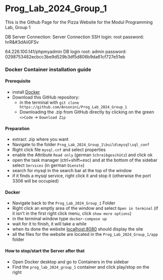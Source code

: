 # Prog_Lab_2024_Group_1
This is the Github Page for the Pizza Website for the Modul Programming Lab, Group 1


DB Server Connection:
Server Connection SSH
login: root
password: hrR&#3dAiiGFSv

64.226.100.141/phpmyadmin
DB login
root: admin
password: 0298753482ecbcc3be9d529b3df5d806b9da61cf727e51eb

### Docker Container installation guide

#### Prerequisite 
- install [Docker](https://www.docker.com/products/docker-desktop/)
- Download this GitHub repository:
    - in the terminal with `git clone https://github.com/Ansonini/Prog_Lab_2024_Group_1`
    - Downloading the .zip from GitHub directly by clicking on the green `<>Code` -> `Download Zip` 

#### Preparation
- extract .zip where you want
- Navigate to  the folder `Prog_Lab_2024_Group_1\build\mysql\sql_conf`
- Right click file `mysql.cnf` and select properties
- enable the Attribute `Read only` (german `Schreibgeschütz`) and click ok
- open the task manager (ctrl+shift+esc) and at the bottom of the sidebar select `Services` (in german `Dienste`)
- search for mysql in the search bar at the top of the window
- if it finds a mysql service, right click it and stop it (otherwise the port 3306 will be occupied)

#### Docker 
- Navigate back to the `Prog_Lab_2024_Group_1` Folder 
- Right click an emptly area of the  window and select `Open in terminal` (if it isn't in the first right click menu, click `show more options`)
- in the terminal window type `docker-compose up`
- wait for it to finish, it will take a while 
- when its done the website [localhost:8080](http://localhost:8080/) should display the site
- all the files for the website are located in the `Prog_Lab_2024_Group_1/app` folder 

#### How to stop/start the Server after that
- Open Docker desktop and go to Containers in the sidebar 
- Find the `prog_lab_2024_group_1` container and click play/stop on the right

